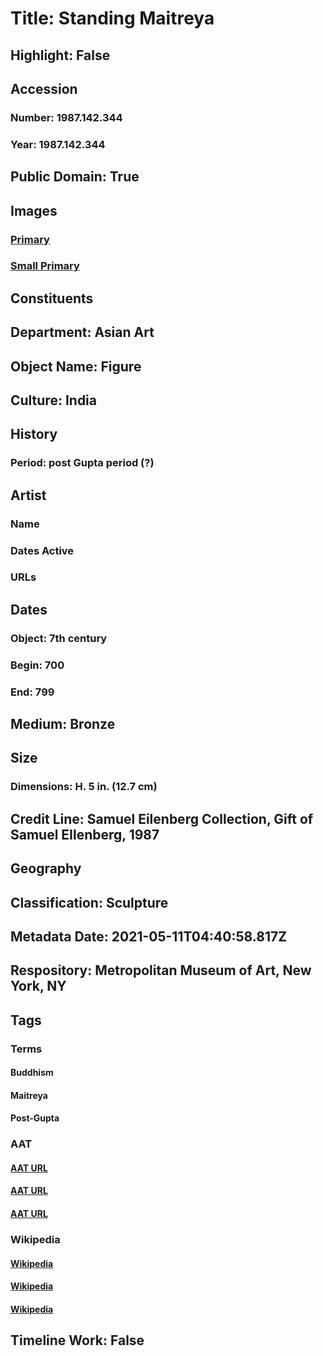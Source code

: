 # Title: Standing Maitreya
## Highlight: False
## Accession
### Number: 1987.142.344
### Year: 1987.142.344
## Public Domain: True
## Images
### [Primary](https://images.metmuseum.org/CRDImages/as/original/1987_142_344.JPG)
### [Small Primary](https://images.metmuseum.org/CRDImages/as/web-large/1987_142_344.JPG)
## Constituents
## Department: Asian Art
## Object Name: Figure
## Culture: India
## History
### Period: post Gupta period (?)
## Artist
### Name
### Dates Active
### URLs
## Dates
### Object: 7th century
### Begin: 700
### End: 799
## Medium: Bronze
## Size
### Dimensions: H. 5 in. (12.7 cm)
## Credit Line: Samuel Eilenberg Collection, Gift of Samuel EIlenberg, 1987
## Geography
## Classification: Sculpture
## Metadata Date: 2021-05-11T04:40:58.817Z
## Respository: Metropolitan Museum of Art, New York, NY
## Tags
### Terms
#### Buddhism
#### Maitreya
#### Post-Gupta
### AAT
#### [AAT URL](http://vocab.getty.edu/page/aat/300073738)
#### [AAT URL](http://vocab.getty.edu/page/ia/901000405)
#### [AAT URL](http://vocab.getty.edu/page/aat/300018906)
### Wikipedia
#### [Wikipedia]()
#### [Wikipedia]()
#### [Wikipedia]()
## Timeline Work: False